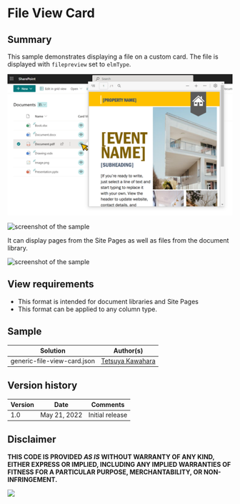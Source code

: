 # File View Card

## Summary
This sample demonstrates displaying a file on a custom card. The file is displayed with `filepreview` set to `elmType`.

![screenshot of the sample](./assets/screenshot.png)

![screenshot of the sample](./assets/screenshot_document_library.gif)

It can display pages from the Site Pages as well as files from the document library.

![screenshot of the sample](./assets/screenshot_site_pages.gif)

## View requirements

- This format is intended for document libraries and Site Pages
- This format can be applied to any column type.

## Sample

Solution                   |Author(s)
---------------------------|---------------------------
generic-file-view-card.json|[Tetsuya Kawahara](https://twitter.com/techan_k)

## Version history

Version |Date         |Comments
--------|-------------|--------
1.0     |May 21, 2022 |Initial release

## Disclaimer
**THIS CODE IS PROVIDED *AS IS* WITHOUT WARRANTY OF ANY KIND, EITHER EXPRESS OR IMPLIED, INCLUDING ANY IMPLIED WARRANTIES OF FITNESS FOR A PARTICULAR PURPOSE, MERCHANTABILITY, OR NON-INFRINGEMENT.**

<img src="https://pnptelemetry.azurewebsites.net/list-formatting/column-samples/generic-file-view-card" />